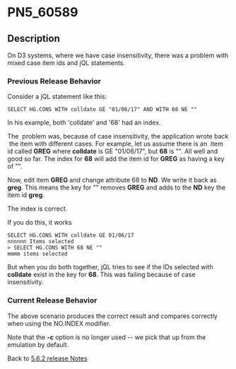 # PN5_60589

<PageHeader />

## Description

On D3 systems, where we have case insensitivity, there was a problem with mixed case item ids and jQL statements.

### Previous Release Behavior

Consider a jQL statement like this:

```
SELECT HG.CONS WITH colldate GE "01/06/17" AND WITH 68 NE ""
```

In his example, both 'colldate' and '68' had an index.

The  problem was, because of case insensitivity, the application wrote back  the item with different cases. For example, let us assume there is an  item id called **GREG** where **colldate** is GE "01/06/17", but **68** is "". All well and good so far. The index for **68** will add the item id for **GREG** as having a key of "".

Now, edit item **GREG** and change attribute 68 to **ND**. We write it back as **greg**. This means the key for "" removes **GREG** and adds to the **ND** key the item id **greg**.

The index is correct.

If you do this, it works

```
SELECT HG.CONS WITH colldate GE 01/06/17
nnnnnn Items selected
> SELECT HG.CONS WITH 68 NE ""
mmmm items selected
```

But when you do both together, jQL tries to see if the IDs selected with **colldate** exist in the key for **68**. This was failing because of case insensitivity.

### Current Release Behavior

The above scenario produces the correct result and compares correctly when using the NO.INDEX modifier.

Note that the **-c** option is no longer used -- we pick that up from the emulation by default.

Back to [5.6.2 release Notes](./../README.md)

  
<PageFooter />
